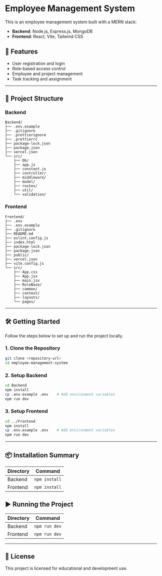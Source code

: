 # Employee Management System

This is an employee management system built with a MERN stack:
- **Backend**: Node.js, Express.js, MongoDB
- **Frontend**: React, Vite, Tailwind CSS

## 🚀 Features

- User registration and login
- Role-based access control
- Employee and project management
- Task tracking and assignment

---

## 📁 Project Structure

### Backend

```
Backend/
├── .env.example
├── .gitignore
├── .prettierignore
├── .prettierrc
├── package-lock.json
├── package.json
├── vercel.json
└── src/
    ├── Db/
    ├── app.js
    ├── constant.js
    ├── controller/
    ├── middleware/
    ├── model/
    ├── routes/
    ├── util/
    └── validation/
```

### Frontend

```
Frontend/
├── .env
├── .env.example
├── .gitignore
├── README.md
├── eslint.config.js
├── index.html
├── package-lock.json
├── package.json
├── public/
├── vercel.json
├── vite.config.js
└── src/
    ├── App.css
    ├── App.jsx
    ├── main.jsx
    ├── RoleBase/
    ├── common/
    ├── context/
    ├── layouts/
    └── pages/
```

---

## 🛠️ Getting Started

Follow the steps below to set up and run the project locally.

### 1. Clone the Repository

```bash
git clone <repository-url>
cd employee-management-system
```

### 2. Setup Backend

```bash
cd Backend
npm install
cp .env.example .env    # Add environment variables
npm run dev
```

### 3. Setup Frontend

```bash
cd ../Frontend
npm install
cp .env.example .env    # Add environment variables
npm run dev
```

---

## 📦 Installation Summary

| Directory | Command          |
|----------|------------------|
| Backend  | `npm install`    |
| Frontend | `npm install`    |

## ▶️ Running the Project

| Directory | Command        |
|----------|----------------|
| Backend  | `npm run dev`  |
| Frontend | `npm run dev`  |

---

## 📄 License

This project is licensed for educational and development use.
